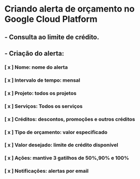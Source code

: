 # Criando alerta de orçamento no Google Cloud Platform

## - Consulta ao limite de crédito.
## - Criação do alerta:
### [ x ] Nome: nome do alerta
### [ x ] Intervalo de tempo: mensal
### [ x ] Projeto: todos os projetos
### [ x ] Serviços: Todos os serviços
### [ x ] Créditos: descontos, promoções e outros créditos
### [ x ] Tipo de orçamento: valor especificado
### [ x ] Valor desejado: limite de crédito disponível
### [ x ] Ações: mantive 3 gatilhos de 50%,90% e 100% 
### [ x ] Notificações: alertas por email
